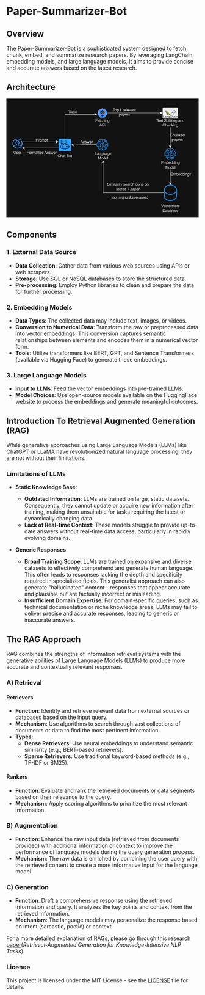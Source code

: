# Paper-Summarizer-Bot

## Overview

The Paper-Summarizer-Bot is a sophisticated system designed to fetch, chunk, embed, and summarize research papers. By leveraging LangChain, embedding models, and large language models, it aims to provide concise and accurate answers based on the latest research.

## Architecture

![Architecture](./images/architecture.png)

## Components

### 1. External Data Source
- **Data Collection**: Gather data from various web sources using APIs or web scrapers.
- **Storage**: Use SQL or NoSQL databases to store the structured data.
- **Pre-processing**: Employ Python libraries to clean and prepare the data for further processing.

### 2. Embedding Models
- **Data Types**: The collected data may include text, images, or videos.
- **Conversion to Numerical Data**: Transform the raw or preprocessed data into vector embeddings. This conversion captures semantic relationships between elements and encodes them in a numerical vector form.
- **Tools**: Utilize transformers like BERT, GPT, and Sentence Transformers (available via Hugging Face) to generate these embeddings.

### 3. Large Language Models
- **Input to LLMs**: Feed the vector embeddings into pre-trained LLMs.
- **Model Choices**: Use open-source models available on the HuggingFace website to process the embeddings and generate meaningful outcomes.

## Introduction To Retrieval Augmented Generation (RAG)

While generative approaches using Large Language Models (LLMs) like ChatGPT or LLaMA have revolutionized natural language processing, they are not without their limitations.

### Limitations of LLMs

- **Static Knowledge Base**:
  - **Outdated Information**: LLMs are trained on large, static datasets. Consequently, they cannot update or acquire new information after training, making them unsuitable for tasks requiring the latest or dynamically changing data.
  - **Lack of Real-time Context**: These models struggle to provide up-to-date answers without real-time data access, particularly in rapidly evolving domains.
  
- **Generic Responses**:
  - **Broad Training Scope**: LLMs are trained on expansive and diverse datasets to effectively comprehend and generate human language. This often leads to responses lacking the depth and specificity required in specialized fields. This generalist approach can also generate "hallucinated" content—responses that appear accurate and plausible but are factually incorrect or misleading.
  - **Insufficient Domain Expertise**: For domain-specific queries, such as technical documentation or niche knowledge areas, LLMs may fail to deliver precise and accurate responses, leading to generic or inaccurate answers.

## The RAG Approach

RAG combines the strengths of information retrieval systems with the generative abilities of Large Language Models (LLMs) to produce more accurate and contextually relevant responses.

### A) Retrieval

#### Retrievers
- **Function**: Identify and retrieve relevant data from external sources or databases based on the input query.
- **Mechanism**: Use algorithms to search through vast collections of documents or data to find the most pertinent information.
- **Types**:
  - **Dense Retrievers**: Use neural embeddings to understand semantic similarity (e.g., BERT-based retrievers).
  - **Sparse Retrievers**: Use traditional keyword-based methods (e.g., TF-IDF or BM25).

#### Rankers
- **Function**: Evaluate and rank the retrieved documents or data segments based on their relevance to the query.
- **Mechanism**: Apply scoring algorithms to prioritize the most relevant information.

### B) Augmentation

- **Function**: Enhance the raw input data (retrieved from documents provided) with additional information or context to improve the performance of language models during the query generation process.
- **Mechanism**: The raw data is enriched by combining the user query with the retrieved content to create a more informative input for the language model.

### C) Generation

- **Function**: Draft a comprehensive response using the retrieved information and query. It analyzes the key points and context from the retrieved information.
- **Mechanism**: The language models may personalize the response based on intent (sarcastic, poetic) or context.

For a more detailed explanation of RAGs, please go through [this research paper](https://arxiv.org/abs/2005.11401)(*Retrieval-Augmented Generation for Knowledge-Intensive NLP Tasks*).

### License

This project is licensed under the MIT License - see the [LICENSE](LICENSE) file for details.
